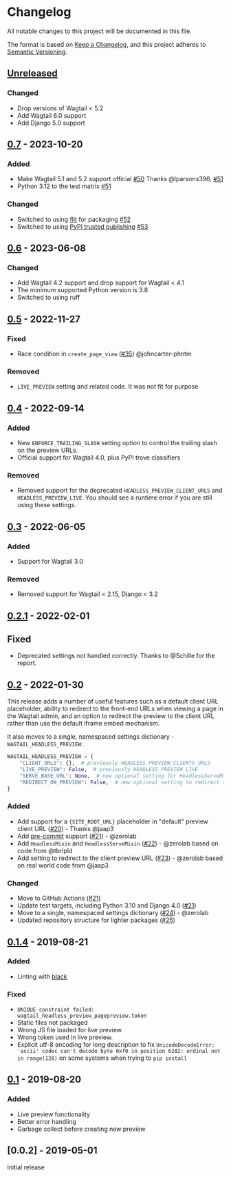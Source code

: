 # Changelog

All notable changes to this project will be documented in this file.

The format is based on [Keep a Changelog](https://keepachangelog.com/en/1.0.0/),
and this project adheres to [Semantic Versioning](https://semver.org/spec/v2.0.0.html).

## [Unreleased]

### Changed

- Drop versions of Wagtail < 5.2
- Add Wagtail 6.0 support
- Add Django 5.0 support

## [0.7] - 2023-10-20

### Added

- Make Wagtail 5.1 and 5.2 support official  [#50](https://github.com/torchbox/wagtail-headless-preview/pull/50) Thanks @lparsons396, [#51](https://github.com/torchbox/wagtail-headless-preview/pull/51)
- Python 3.12 to the test matrix [#51](https://github.com/torchbox/wagtail-headless-preview/pull/51)

### Changed

- Switched to using [flit](https://flit.pypa.io/en/latest/) for packaging [#52](https://github.com/torchbox/wagtail-headless-preview/pull/52)
- Switched to using [PyPI trusted publishing](https://docs.pypi.org/trusted-publishers/using-a-publisher/) [#53](https://github.com/torchbox/wagtail-headless-preview/pull/53)

## [0.6] - 2023-06-08

### Changed

- Add Wagtail 4.2 support and drop support for Wagtail < 4.1
- The minimum supported Python version is 3.8
- Switched to using ruff

## [0.5] - 2022-11-27

### Fixed

- Race condition in `create_page_view` ([#35](https://github.com/torchbox/wagtail-headless-preview/pull/35)) @johncarter-phntm

### Removed

- `LIVE_PREVIEW` setting and related code. It was not fit for purpose

## [0.4] - 2022-09-14

### Added

- New `ENFORCE_TRAILING_SLASH` setting option to control the trailing slash on the preview URLs.
- Official support for Wagtail 4.0, plus PyPI trove classifiers

### Removed

- Removed support for the deprecated `HEADLESS_PREVIEW_CLIENT_URLS` and `HEADLESS_PREVIEW_LIVE`. You should
  see a runtime error if you are still using these settings.

## [0.3] - 2022-06-05

### Added

 - Support for Wagtail 3.0

### Removed
 - Removed support for Wagtail < 2.15, Django < 3.2

## [0.2.1] - 2022-02-01

## Fixed
- Deprecated settings not handled correctly. Thanks to @Schille for the report.

## [0.2] - 2022-01-30

This release adds a number of useful features such as a default client URL placeholder,
ability to redirect to the front-end URLs when viewing a page in the Wagtail admin, and
an option to redirect the preview to the client URL rather than use the default iframe embed mechanism.

It also moves to a single, namespaced settings dictionary - `WAGTAIL_HEADLESS_PREVIEW`:

```python
WAGTAIL_HEADLESS_PREVIEW = {
    "CLIENT_URLS": {},  # previously HEADLESS_PREVIEW_CLIENTS_URLS
    "LIVE_PREVIEW": False,  # previously HEADLESS_PREVIEW_LIVE
    "SERVE_BASE_URL": None,  # new optional setting for HeadlessServeMixin / HeadlessMixin
    "REDIRECT_ON_PREVIEW": False,  # new optional setting to redirect the preview to the client preview URL
}
```

### Added

- Add support for a `{SITE_ROOT_URL}` placeholder in "default" preview client URL ([#20](https://github.com/torchbox/wagtail-headless-preview/pull/20)) - Thanks @jaap3
- Add [pre-commit](https://pre-commit.com/) support ([#21](https://github.com/torchbox/wagtail-headless-preview/pull/21)) - @zerolab
- Add `HeadlessMixin` and `HeadlessServeMixin` ([#22](https://github.com/torchbox/wagtail-headless-preview/pull/22)) - @zerolab based on code from @tbrlpld
- Add setting to redirect to the client preview URL ([#23](https://github.com/torchbox/wagtail-headless-preview/pull/23)) - @zerolab based on real world code from @jaap3

### Changed

- Move to GitHub Actions ([#21](https://github.com/torchbox/wagtail-headless-preview/pull/21))
- Update test targets, including Python 3.10 and Django 4.0 ([#21](https://github.com/torchbox/wagtail-headless-preview/pull/21))
- Move to a single, namespaced settings dictionary ([#24](https://github.com/torchbox/wagtail-headless-preview/pull/24)) - @zerolab
- Updated repository structure for lighter packages ([#25](https://github.com/torchbox/wagtail-headless-preview/pull/25))


## [0.1.4] - 2019-08-21

### Added
- Linting with [black](https://github.com/psf/black)

### Fixed
- `UNIQUE constraint failed: wagtail_headless_preview_pagepreview.token`
- Static files not packaged
- Wrong JS file loaded for live preview
- Wrong token used in live preview.
- Explicit utf-8 encoding for long description to fix `UnicodeDecodeError: 'ascii' codec can't decode byte 0xf0 in position 6282: ordinal not in range(128)`
  on some systems when trying to `pip install`


## [0.1] - 2019-08-20

### Added

- Live preview functionality
- Better error handling
- Garbage collect before creating new preview

## [0.0.2] - 2019-05-01

Initial release

[unreleased]: https://github.com/torchbox/wagtail-headless-preview/compare/v0.7.0...HEAD
[0.7]: https://github.com/torchbox/wagtail-headless-preview/compare/v0.6.0...v0.7.0
[0.6]: https://github.com/torchbox/wagtail-headless-preview/compare/v0.5.0...v0.6.0
[0.5]: https://github.com/torchbox/wagtail-headless-preview/compare/v0.4.0...v0.5.0
[0.4]: https://github.com/torchbox/wagtail-headless-preview/compare/v0.3.0...v0.4.0
[0.3]: https://github.com/torchbox/wagtail-headless-preview/compare/v0.2.1...v0.3.0
[0.2.1]: https://github.com/torchbox/wagtail-headless-preview/compare/v0.2.0...v0.2.1
[0.2]: https://github.com/torchbox/wagtail-headless-preview/compare/v0.1.4...v0.2.0
[0.1.4]: https://github.com/torchbox/wagtail-headless-preview/compare/v0.1.0...v0.1.4
[0.1]: https://github.com/torchbox/wagtail-headless-preview/compare/c84cb15...v0.1.0
